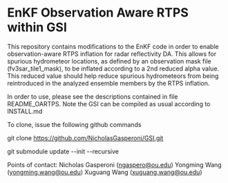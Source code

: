 # EnKF Observation Aware RTPS within GSI

This repository contains modifications to the EnKF code in order to enable
observation-aware RTPS inflation for radar reflectivity DA. This allows for 
spurious hydrometeor locations, as defined by an observation mask file 
(fv3sar_tile1_mask), to be inflated according to a 2nd reduced alpha value. 
This reduced value should help reduce spurious hydrometeors from being reintroduced 
in the analyzed ensemble members by the RTPS inflation.

In order to use, please see the descriptions contained in file README_OARTPS. 
Note the GSI can be compiled as usual according to INSTALL.md 

To clone, issue the following github commands

git clone https://github.com/NicholasGasperoni/GSI.git

git submodule update --init --recursive

Points of contact:
Nicholas Gasperoni (ngaspero@ou.edu)
Yongming Wang (yongming.wang@ou.edu)
Xuguang Wang (xuguang.wang@ou.edu)



